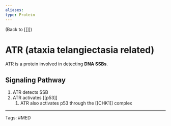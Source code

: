 ```yaml
---
aliases: 
type: Protein
---
```


(Back to [[]])

# ATR (ataxia telangiectasia related)

ATR is a protein involved in detecting **DNA SSBs**.
## Signaling Pathway
1. ATR detects SSB
2. ATR activates [[p53]]
	1. ATR also activates p53 through the [[CHK1]] complex

---
Tags: #MED